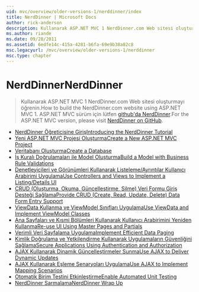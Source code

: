 ```yaml
---
uid: mvc/overview/older-versions-1/nerddinner/index
title: NerdDinner | Microsoft Docs
author: rick-anderson
description: Kullanarak ASP.NET MVC 1 NerdDinner.com Web sitesi oluşturmayı öğrenin. ASP.NET MVC 3 sürümü için Github'da nerddinner ziyaret edin.
ms.author: riande
ms.date: 09/28/2011
ms.assetid: 6edfe14c-415a-4281-b6fa-69e9b38a82c8
msc.legacyurl: /mvc/overview/older-versions-1/nerddinner
msc.type: chapter
---
```

<a name="nerddinner"></a><span data-ttu-id="191ff-104">NerdDinner</span><span class="sxs-lookup"><span data-stu-id="191ff-104">NerdDinner</span></span>
====================
> <span data-ttu-id="191ff-105">Kullanarak ASP.NET MVC 1 NerdDinner.com Web sitesi oluşturmayı öğrenin.</span><span class="sxs-lookup"><span data-stu-id="191ff-105">How to build the NerdDinner.com website using ASP.NET MVC 1.</span></span> <span data-ttu-id="191ff-106">ASP.NET MVC sürüm için lütfen [github'da NerdDinner](https://github.com/AspNetMVPSamples/NerdDinner).</span><span class="sxs-lookup"><span data-stu-id="191ff-106">For the ASP.NET MVC version, please visit [NerdDinner on GitHub](https://github.com/AspNetMVPSamples/NerdDinner).</span></span>


- [<span data-ttu-id="191ff-107">NerdDinner Öğreticisine Giriş</span><span class="sxs-lookup"><span data-stu-id="191ff-107">Introducing the NerdDinner Tutorial</span></span>](introducing-the-nerddinner-tutorial.md)
- [<span data-ttu-id="191ff-108">Yeni ASP.NET MVC Projesi Oluşturma</span><span class="sxs-lookup"><span data-stu-id="191ff-108">Create a New ASP.NET MVC Project</span></span>](create-a-new-aspnet-mvc-project.md)
- [<span data-ttu-id="191ff-109">Veritabanı Oluşturma</span><span class="sxs-lookup"><span data-stu-id="191ff-109">Create a Database</span></span>](create-a-database.md)
- [<span data-ttu-id="191ff-110">İş Kuralı Doğrulamaları ile Model Oluşturma</span><span class="sxs-lookup"><span data-stu-id="191ff-110">Build a Model with Business Rule Validations</span></span>](build-a-model-with-business-rule-validations.md)
- [<span data-ttu-id="191ff-111">Denetleyicileri ve Görünümleri Kullanarak Listeleme/Ayrıntılar Kullanıcı Arabirimi Uygulama</span><span class="sxs-lookup"><span data-stu-id="191ff-111">Use Controllers and Views to Implement a Listing/Details UI</span></span>](use-controllers-and-views-to-implement-a-listingdetails-ui.md)
- [<span data-ttu-id="191ff-112">CRUD (Oluşturma, Okuma, Güncelleştirme, Silme) Veri Formu Giriş Desteği Sağlama</span><span class="sxs-lookup"><span data-stu-id="191ff-112">Provide CRUD (Create, Read, Update, Delete) Data Form Entry Support</span></span>](provide-crud-create-read-update-delete-data-form-entry-support.md)
- [<span data-ttu-id="191ff-113">ViewData Kullanma ve ViewModel Sınıfları Uygulama</span><span class="sxs-lookup"><span data-stu-id="191ff-113">Use ViewData and Implement ViewModel Classes</span></span>](use-viewdata-and-implement-viewmodel-classes.md)
- [<span data-ttu-id="191ff-114">Ana Sayfaları ve Kısmi Bölümleri Kullanarak Kullanıcı Arabirimini Yeniden Kullanma</span><span class="sxs-lookup"><span data-stu-id="191ff-114">Re-use UI Using Master Pages and Partials</span></span>](re-use-ui-using-master-pages-and-partials.md)
- [<span data-ttu-id="191ff-115">Verimli Veri Sayfalama Uygulama</span><span class="sxs-lookup"><span data-stu-id="191ff-115">Implement Efficient Data Paging</span></span>](implement-efficient-data-paging.md)
- [<span data-ttu-id="191ff-116">Kimlik Doğrulama ve Yetkilendirme Kullanarak Uygulamaların Güvenliğini Sağlama</span><span class="sxs-lookup"><span data-stu-id="191ff-116">Secure Applications Using Authentication and Authorization</span></span>](secure-applications-using-authentication-and-authorization.md)
- [<span data-ttu-id="191ff-117">AJAX Kullanarak Dinamik Güncelleştirmeler Sunma</span><span class="sxs-lookup"><span data-stu-id="191ff-117">Use AJAX to Deliver Dynamic Updates</span></span>](use-ajax-to-deliver-dynamic-updates.md)
- [<span data-ttu-id="191ff-118">AJAX Kullanarak Eşleme Senaryoları Uygulama</span><span class="sxs-lookup"><span data-stu-id="191ff-118">Use AJAX to Implement Mapping Scenarios</span></span>](use-ajax-to-implement-mapping-scenarios.md)
- [<span data-ttu-id="191ff-119">Otomatik Birim Testini Etkinleştirme</span><span class="sxs-lookup"><span data-stu-id="191ff-119">Enable Automated Unit Testing</span></span>](enable-automated-unit-testing.md)
- [<span data-ttu-id="191ff-120">NerdDinner Sarmalama</span><span class="sxs-lookup"><span data-stu-id="191ff-120">NerdDinner Wrap Up</span></span>](nerddinner-wrap-up.md)
